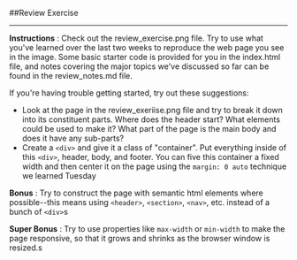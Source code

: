 ##Review Exercise

---

**Instructions** :  Check out the review_exercise.png file. Try to use what you've learned over the last two weeks to reproduce the web page you see in the image. Some basic starter code is provided for you in the index.html file, and notes covering the major topics we've discussed so far can be found in the review_notes.md file.

If you're having trouble getting started, try out these suggestions:

* Look at the page in the review_exeriise.png file and try to break it down into its constituent parts. Where does the header start? What elements could be used to make it? What part of the page is the main body and does it have any sub-parts?
* Create a `<div>` and give it a class of "container". Put everything inside of this `<div>`, header, body, and footer. You can five this container a fixed width and then center it on the page using the `margin: 0 auto` technique we learned Tuesday

**Bonus** :  Try to construct the page with semantic html elements where possible--this means using `<header>`, `<section>`, `<nav>`, etc. instead of a bunch of `<div>`s

**Super Bonus** : Try to use properties like `max-width` or `min-width` to make the page responsive, so that it grows and shrinks as the browser window is resized.s
